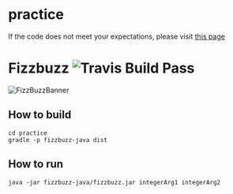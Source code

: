 # practice

If the code does not meet your expectations, please visit [this page](http://www.dailykitten.com)

# Fizzbuzz ![Travis Build Pass](https://travis-ci.org/SzabolcsBorbely/practice.svg?branch=master)
![FizzBuzzBanner](https://s-media-cache-ak0.pinimg.com/236x/49/11/e1/4911e1adefbe7c9ca7f07c29c29a111d.jpg)
## How to build
	cd practice
	gradle -p fizzbuzz-java dist
## How to run
	java -jar fizzbuzz-java/fizzbuzz.jar integerArg1 integerArg2
	